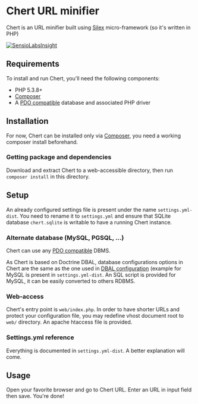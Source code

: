 # Chert URL minifier
 
Chert is an URL minifier built using [Silex][1] micro-framework (so it's written in PHP)

[![SensioLabsInsight](https://insight.sensiolabs.com/projects/9f580b96-d77a-4b78-b94f-254ad13cebaf/mini.png)](https://insight.sensiolabs.com/projects/9f580b96-d77a-4b78-b94f-254ad13cebaf)
 
## Requirements
To install and run Chert, you'll need the following components:

* PHP 5.3.8+
* [Composer][2]
* A [PDO compatible][4] database and associated PHP driver

## Installation
For now, Chert can be installed only via [Composer][2], you need a working composer install beforehand.

### Getting package and dependencies

Download and extract Chert to a web-accessible directory, then run `composer install` in this directory.

## Setup

An already configured settings file is present under the name `settings.yml-dist`. You need to rename it to `settings.yml` and ensure that SQLite database `chert.sqlite` is writable to have a running Chert instance.

### Alternate database (MySQL, PGSQL, ...)

Chert can use any [PDO compatible][4] DBMS.

As Chert is based on Doctrine DBAL, database configurations options in Chert are the same as the one used in [DBAL configuration][3] (example for MySQL is present in `settings.yml-dist`. An SQL script is provided for MySQL, it can be easily converted to others RDBMS.


### Web-access
Chert's entry point is `web/index.php`. In order to have shorter URLs and protect your configuration file, you may redefine vhost document root to  `web/` directory. An apache htaccess file is provided.

### Settings.yml reference
Everything is documented in `settings.yml-dist`. A better explanation will come.

## Usage
Open your favorite browser and go to Chert URL. Enter an URL in input field then save. You're done!
 
 
[1]: http://silex.sensiolabs.org/
[2]: http://getcomposer.org
[3]: http://docs.doctrine-project.org/projects/doctrine-dbal/en/latest/reference/configuration.html
[4]: http://php.net/pdo
